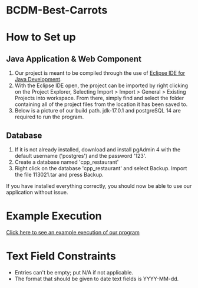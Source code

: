 # BCDM-Best-Carrots

# How to Set up
## Java Application & Web Component
1. Our project is meant to be compiled through the use of [Eclipse IDE for Java Development](https://www.eclipse.org/downloads/packages/release/kepler/sr1/eclipse-ide-java-developers).
2. With the Eclipse IDE open, the project can be imported by right clicking on the Project Explorer, Selecting Import > Import > General > Existing Projects into workspace. From there, simply find and select the folder containing all of the project files from the location it has been saved to.
3. Below is a picture of our build path. jdk-17.0.1 and postgreSQL 14 are required to run the program.

## Database
1. If it is not already installed, download and install pgAdmin 4 with the default username ('postgres') and the password '123'.
2. Create a database named 'cpp_restaurant'
3. Right click on the database 'cpp_restaurant' and select Backup. Import the file 113021.tar and press Backup.

If you have installed everything correctly, you should now be able to use our application without issue.

# Example Execution
[Click here to see an example execution of our program](https://youtu.be/UdjHaxs2bcU)

# Text Field Constraints
* Entries can't be empty; put N/A if not applicable.
* The format that should be given to date text fields is YYYY-MM-dd.
